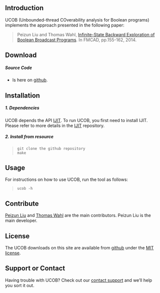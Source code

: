 ## Introduction
UCOB (Unbounded-thread COverability analysis for Boolean programs) implements the approach presented in the following paper:

>   Peizun Liu and Thomas Wahl, [Infinite-State Backward Exploration of Boolean Broadcast Programs](http://www.cs.utexas.edu/users/hunt/FMCAD/FMCAD14/proceedings/26_liu.pdf). In FMCAD, pp.155-162, 2014.


## Download
##### Source Code
* Is here on [github](https://github.com/lpzun/ucob).


## Installation
##### 1. Dependencies
UCOB depends the API [IJIT](https://github.com/lpzun/ijit). To run UCOB, you first need to install IJIT. Please refer to more details in the [IJIT](https://github.com/lpzun/ijit) repository.  

##### 2. Install from resource
>     git clone the github repository
>     make

## Usage
For instructions on how to use UCOB, run the tool as follows:
>     ucob -h

## Contribute
[Peizun Liu](https://github.com/lpzun) and [Thomas Wahl](http://www.ccs.neu.edu/home/wahl/) are the main contributors. Peizun Liu is the main developer. 

## License
The UCOB downloads on this site are available from [github](https://github.com/lpzun/ucob) under the [MIT license](https://github.com/lpzun/ucob/blob/master/LICENSE).

## Support or Contact
Having trouble with UCOB? Check out our [contact support](http://www.ccs.neu.edu/home/lpzun/) and we’ll help you sort it out.